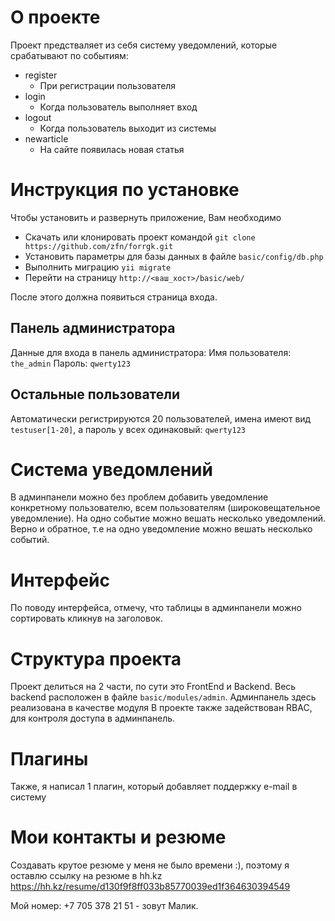 # О проекте
Проект предстваляет из себя систему уведомлений, которые срабатывают по событиям:
* register
  * При регистрации пользователя
* login
  * Когда пользователь выполняет вход
* logout
  * Когда пользователь выходит из системы
* newarticle
  * На сайте появилась новая статья
  
# Инструкция по установке
Чтобы установить и развернуть приложение, Вам необходимо
- Скачать или клонировать проект командой `git clone https://github.com/zfn/forrgk.git`
- Установить параметры для базы данных в файле `basic/config/db.php`
- Выполнить миграцию `yii migrate`
- Перейти на страницу `http://<ваш_хост>/basic/web/`

После этого должна появиться страница входа.

## Панель администратора
Данные для входа в панель администратора:
Имя пользователя: `the_admin`
Пароль: `qwerty123`


## Остальные пользователи
Автоматически регистрируются 20 пользователей, имена имеют вид `testuser[1-20]`,
а пароль у всех одинаковый: `qwerty123`

# Система уведомлений
В админпанели можно без проблем добавить уведомление конкретному пользователю, всем пользователям 
(широковещательное уведомление).
На одно событие можно вешать несколько уведомлений. Верно и обратное, т.е на одно уведомление
можно вешать несколько событий. 

# Интерфейс
По поводу интерфейса, отмечу, что таблицы в админпанели можно сортировать кликнув на заголовок.


# Структура проекта
Проект делиться на 2 части, по сути это FrontEnd и Backend. Весь backend расположен в файле
`basic/modules/admin`. Админпанель здесь реализована в качестве модуля
В проекте также задействован RBAC, для контроля доступа в админпанель.

# Плагины
Также, я написал 1 плагин, который добавляет поддержку e-mail в систему

# Мои контакты и резюме
Создавать крутое резюме у меня не было времени :), поэтому я оставлю ссылку на резюме в hh.kz
https://hh.kz/resume/d130f9f8ff033b85770039ed1f364630394549

Мой номер: +7 705 378 21 51 - зовут Малик.

